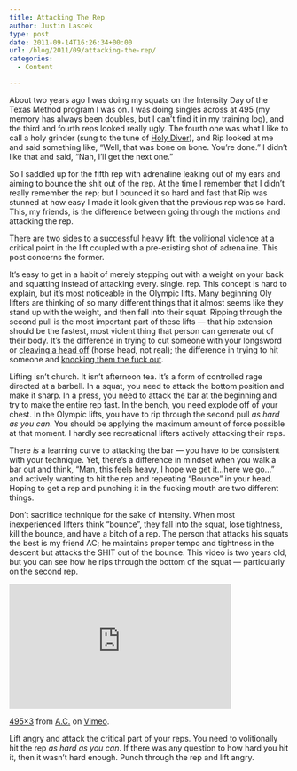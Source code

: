 ```yaml
---
title: Attacking The Rep
author: Justin Lascek
type: post
date: 2011-09-14T16:26:34+00:00
url: /blog/2011/09/attacking-the-rep/
categories:
  - Content

---
```

About two years ago I was doing my squats on the Intensity Day of the Texas Method program I was on. I was doing singles across at 495 (my memory has always been doubles, but I can&#8217;t find it in my training log), and the third and fourth reps looked really ugly. The fourth one was what I like to call a holy grinder (sung to the tune of <a href="http://youtu.be/bkysjcs5vFU?t=47s" target="_blank">Holy Diver</a>), and Rip looked at me and said something like, &#8220;Well, that was bone on bone. You&#8217;re done.&#8221; I didn&#8217;t like that and said, &#8220;Nah, I&#8217;ll get the next one.&#8221;
  

  
So I saddled up for the fifth rep with adrenaline leaking out of my ears and aiming to bounce the shit out of the rep. At the time I remember that I didn&#8217;t really remember the rep; but I bounced it so hard and fast that Rip was stunned at how easy I made it look given that the previous rep was so hard. This, my friends, is the difference between going through the motions and attacking the rep.
  

  
There are two sides to a successful heavy lift: the volitional violence at a critical point in the lift coupled with a pre-existing shot of adrenaline. This post concerns the former.
  

  
It&#8217;s easy to get in a habit of merely stepping out with a weight on your back and squatting instead of attacking every. single. rep. This concept is hard to explain, but it&#8217;s most noticeable in the Olympic lifts. Many beginning Oly lifters are thinking of so many different things that it almost seems like they stand up with the weight, and then fall into their squat. Ripping through the second pull is the most important part of these lifts &#8212; that hip extension should be the fastest, most violent thing that person can generate out of their body. It&#8217;s the difference in trying to cut someone with your longsword or <a href="http://www.youtube.com/watch?v=kHMT8b1hOdM" target="_blank">cleaving a head off</a> (horse head, not real); the difference in trying to hit someone and <a href="http://youtu.be/JHnL7wqtQLs?t=3m15s" target="_blank">knocking them the fuck out</a>.
  

  
Lifting isn&#8217;t church. It isn&#8217;t afternoon tea. It&#8217;s a form of controlled rage directed at a barbell. In a squat, you need to attack the bottom position and make it sharp. In a press, you need to attack the bar at the beginning and try to make the entire rep fast. In the bench, you need explode off of your chest. In the Olympic lifts, you have to rip through the second pull _as hard as you can_. You should be applying the maximum amount of force possible at that moment. I hardly see recreational lifters actively attacking their reps.
  

  
There _is_ a learning curve to attacking the bar &#8212; you have to be consistent with your technique. Yet, there&#8217;s a difference in mindset when you walk a bar out and think, &#8220;Man, this feels heavy, I hope we get it&#8230;here we go&#8230;&#8221; and actively wanting to hit the rep and repeating &#8220;Bounce&#8221; in your head. Hoping to get a rep and punching it in the fucking mouth are two different things.
  

  
Don&#8217;t sacrifice technique for the sake of intensity. When most inexperienced lifters think &#8220;bounce&#8221;, they fall into the squat, lose tightness, kill the bounce, and have a bitch of a rep. The person that attacks his squats the best is my friend AC; he maintains proper tempo and tightness in the descent but attacks the SHIT out of the bounce. This video is two years old, but you can see how he rips through the bottom of the squat &#8212; particularly on the second rep.
  
<iframe src="http://player.vimeo.com/video/9791278?title=0&byline=0&portrait=0" width="400" height="225" frameborder="0" webkitAllowFullScreen allowFullScreen></iframe>

[495&#215;3][1] from [A.C.][2] on [Vimeo][3].

Lift angry and attack the critical part of your reps. You need to volitionally hit the rep _as hard as you can_. If there was any question to how hard you hit it, then it wasn&#8217;t hard enough. Punch through the rep and lift angry.

 [1]: http://vimeo.com/9791278
 [2]: http://vimeo.com/user802431
 [3]: http://vimeo.com
